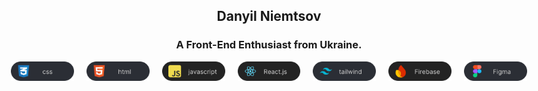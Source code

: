 

<h2 align="center">Danyil Niemtsov</h2> 

<h3 align="center">A Front-End Enthusiast from Ukraine.</h3>

<p align="center" style="display: flex; justify-content: center;">
<img style="width: 20%; margin: 0 10px;" src="./css.svg"/>
<img style="width: 20%; margin: 0 10px;" src="./html.svg"/>
<img style="width: 20%; margin: 0 10px;" src="./javascript.svg"/>
<img style="width: 20%; margin: 0 10px;" src="./reactjs.svg"/>
<img style="width: 20%; margin: 0 10px;" src="./tailwind.svg"/>
<img style="width: 20%; margin: 0 10px;" src="./Firebase.svg"/>
<img style="width: 20%; margin: 0 10px;" src="./Figma.svg"/>
</p>




